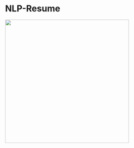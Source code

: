 # NLP-Resume
<img src="https://user-images.githubusercontent.com/93079397/147860376-8624e509-ca17-412e-9d0a-d4690c2fdb12.gif" width="400"/>


